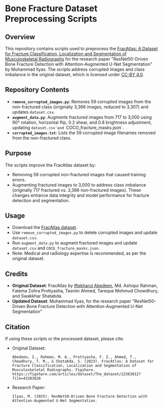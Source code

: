 # Bone Fracture Dataset Preprocessing Scripts

## Overview
This repository contains scripts used to preprocess the [FracAtlas: A Dataset for Fracture Classification, Localization and Segmentation of Musculoskeletal Radiographs](https://figshare.com/articles/dataset/The_dataset/22363012?file=43283628) for the research paper "ResNet50-Driven Bone Fracture Detection with Attention-Augmented U-Net Segmentation" by Muhammad Ilyas. The scripts address corrupted images and class imbalance in the original dataset, which is licensed under [CC-BY 4.0](https://creativecommons.org/licenses/by/4.0/).

## Repository Contents
- **`remove_corrupted_images.py`**: Removes 59 corrupted images from the non-fractured class (originally 3,366 images, reduced to 3,307) and updates `dataset.csv`.
- **`augment_data.py`**: Augments fractured images from 717 to 3,000 using 90° rotation, horizontal flip, 0.2 shear, and 0.8 brightness adjustment, updating `dataset.csv'and `COCO_fracture_masks.json`.
- **`corrupted_images.txt`**: Lists the 59 corrupted image filenames removed from the non-fractured class.

## Purpose
The scripts improve the FracAtlas dataset by:
- Removing 59 corrupted non-fractured images that caused training errors.
- Augmenting fractured images to 3,000 to address class imbalance (originally 717 fractured vs. 3,366 non-fractured images).
These changes enhance data integrity and model performance for fracture detection and segmentation.

## Usage
- Download the [FracAtlas dataset](https://figshare.com/articles/dataset/The_dataset/22363012?file=43283628).
- Use `remove_corrupted_images.py` to delete corrupted images and update `dataset.csv`.
- Run `augment_data.py` to augment fractured images and update `dataset.csv` and `COCO_fracture_masks.json`.
- Note: Medical and radiology expertise is recommended, as per the original dataset.

## Credits
- **Original Dataset**: FracAtlas by [Iftekharul Abedeen](https://figshare.com/authors/Iftekharul_Abedeen/14603630), Md. Ashiqur Rahman, Fatema Zohra Prottyasha, Tasnim Ahmed, Tareque Mohmud Chowdhury, and Swakkhar Shatabda.
- **Updated Dataset**: Muhammad Ilyas, for the research paper "ResNet50-Driven Bone Fracture Detection with Attention-Augmented U-Net Segmentation"

## Citation
If using these scripts or the processed dataset, please cite:
- Original Dataset:
  ```
  Abedeen, I., Rahman, M. A., Prottyasha, F. Z., Ahmed, T., Chowdhury, T. M., & Shatabda, S. (2023). FracAtlas: A Dataset for Fracture Classification, Localization and Segmentation of Musculoskeletal Radiographs. Figshare. https://figshare.com/articles/dataset/The_dataset/22363012?file=43283628
  ```
- Research Paper:
  ```
  Ilyas, M. (2025). ResNet50-Driven Bone Fracture Detection with Attention-Augmented U-Net Segmentation.
  ```
